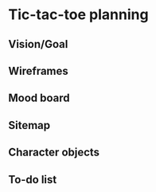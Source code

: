 # Tic-tac-toe planning

## Vision/Goal

## Wireframes

## Mood board

## Sitemap

## Character objects

## To-do list
